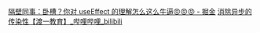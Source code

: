 [隔壁同事：卧槽？你对 useEffect 的理解怎么这么牛逼😡😡😡 - 掘金](https://juejin.cn/post/7264208575973605431?searchId=2023100217411273D0ECE0B4C0F8A64644)
[消除异步的传染性【渡一教育】\_哔哩哔哩\_bilibili](https://www.bilibili.com/video/BV1hp4y1A71j/?spm_id_from=333.1007.top_right_bar_window_history.content.click)